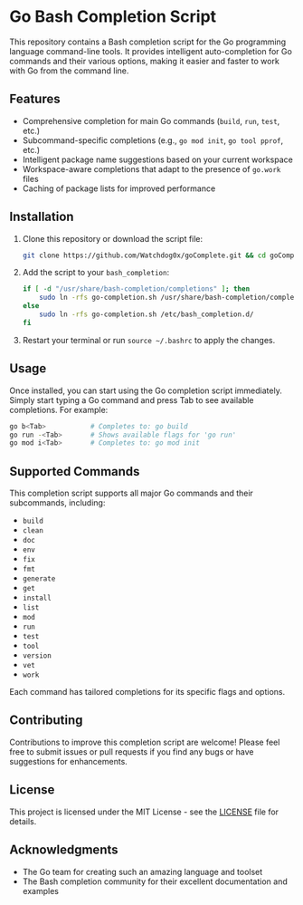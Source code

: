 # Go Bash Completion Script

This repository contains a Bash completion script for the Go programming language command-line tools. It provides intelligent auto-completion for Go commands and their various options, making it easier and faster to work with Go from the command line.

## Features

- Comprehensive completion for main Go commands (`build`, `run`, `test`, etc.)
- Subcommand-specific completions (e.g., `go mod init`, `go tool pprof`, etc.)
- Intelligent package name suggestions based on your current workspace
- Workspace-aware completions that adapt to the presence of `go.work` files
- Caching of package lists for improved performance

## Installation

1. Clone this repository or download the script file:
   ```bash
   git clone https://github.com/Watchdog0x/goComplete.git && cd goComplete && chmod +x go-completion.sh
   ```

2. Add the script to your `bash_completion`:
   ```bash
   if [ -d "/usr/share/bash-completion/completions" ]; then
       sudo ln -rfs go-completion.sh /usr/share/bash-completion/completions/go
   else
       sudo ln -rfs go-completion.sh /etc/bash_completion.d/
   fi
   ```

3. Restart your terminal or run `source ~/.bashrc` to apply the changes.

## Usage

Once installed, you can start using the Go completion script immediately. Simply start typing a Go command and press Tab to see available completions. For example:

```bash
go b<Tab>           # Completes to: go build
go run -<Tab>       # Shows available flags for 'go run'
go mod i<Tab>       # Completes to: go mod init
```

## Supported Commands

This completion script supports all major Go commands and their subcommands, including:

- `build`
- `clean`
- `doc`
- `env`
- `fix`
- `fmt`
- `generate`
- `get`
- `install`
- `list`
- `mod`
- `run`
- `test`
- `tool`
- `version`
- `vet`
- `work`

Each command has tailored completions for its specific flags and options.

## Contributing

Contributions to improve this completion script are welcome! Please feel free to submit issues or pull requests if you find any bugs or have suggestions for enhancements.

## License

This project is licensed under the MIT License - see the [LICENSE](LICENSE) file for details.

## Acknowledgments

- The Go team for creating such an amazing language and toolset
- The Bash completion community for their excellent documentation and examples
